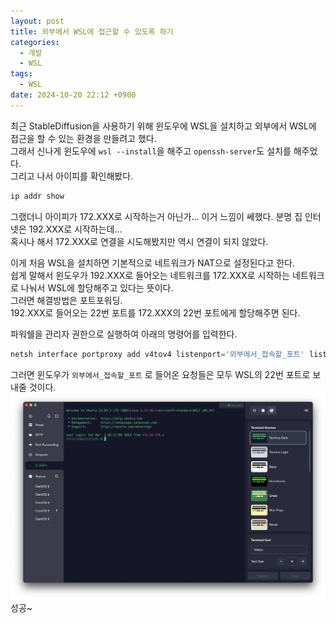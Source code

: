 ```yaml
---
layout: post
title: 외부에서 WSL에 접근할 수 있도록 하기
categories:
  - 개발
  - WSL
tags:
  - WSL
date: 2024-10-20 22:12 +0900
---
```


최근 StableDiffusion을 사용하기 위해 윈도우에 WSL을 설치하고 외부에서 WSL에 접근을 할 수 있는 환경을 만들려고 했다.  
그래서 신나게 윈도우에 `wsl --install`을 해주고 `openssh-server`도 설치를 해주었다.  
그리고 나서 아이피를 확인해봤다.

```bash
ip addr show
```

그랬더니 아이피가 172.XXX로 시작하는거 아닌가… 이거 느낌이 쎄했다. 분명 집 인터넷은 192.XXX로 시작하는데…  
혹시나 해서 172.XXX로 연결을 시도해봤지만 역시 연결이 되지 않았다.

이게 처음 WSL을 설치하면 기본적으로 네트워크가 NAT으로 설정된다고 한다.  
쉽게 말해서 윈도우가 192.XXX로 들어오는 네트워크를 172.XXX로 시작하는 네트워크로 나눠서 WSL에 할당해주고 있다는 뜻이다.  
그러면 해결방법은 포트포워딩.  
192.XXX로 들어오는 22번 포트를 172.XXX의 22번 포트에게 할당해주면 된다.

파워쉘을 관리자 권한으로 실행하여 아래의 명령어를 입력한다.

```powershell
netsh interface portproxy add v4tov4 listenport='외부에서_접속할_포트' listenaddress=0.0.0.0 connectport=22 connectaddress=172.XXX
```

그러면 윈도우가 `외부에서_접속할_포트` 로 들어온 요청들은 모두 WSL의 22번 포트로 보내줄 것이다.
![picture 0](/assets/img/posts/6095f3b7255759345137a4267ce09883017ff779250e16d624d310eb5c177cfd.png)
성공~
